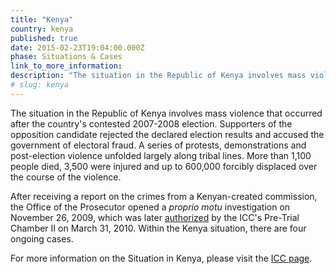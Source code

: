```yaml
---
title: "Kenya"
country: kenya
published: true
date: 2015-02-23T19:04:00.000Z
phase: Situations & Cases
link_to_more_information:
description: "The situation in the Republic of Kenya involves mass violence that occurred after the country’s contested 2007-2008 election. Within the Kenya situation, there are two ongoing cases."
# slug: kenya
---
```


The situation in the Republic of Kenya involves mass violence that occurred after the country's contested 2007-2008 election. Supporters of the opposition candidate rejected the declared election results and accused the government of electoral fraud. A series of protests, demonstrations and post-election violence unfolded largely along tribal lines. More than 1,100 people died, 3,500 were injured and up to 600,000 forcibly displaced over the course of the violence.

After receiving a report on the crimes from a Kenyan-created commission, the Office of the Prosecutor opened a _proprio motu_ investigation on November 26, 2009, which was later [authorized](http://www.icc-cpi.int/en_menus/icc/situations%20and%20cases/situations/situation%20icc%200109/court%20records/chambers/pretrial%20chamber%20ii/Pages/19.aspx) by the ICC's Pre-Trial Chamber II on March 31, 2010. Within the Kenya situation, there are four ongoing cases.

For more information on the Situation in Kenya, please visit the [ICC page](http://www.icc-cpi.int/en_menus/icc/situations%20and%20cases/situations/situation%20icc%200109/Pages/situation%20index.aspx).

